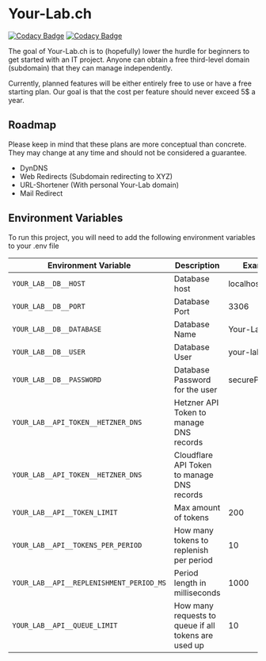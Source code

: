# Your-Lab.ch

[![Codacy Badge](https://api.codacy.com/project/badge/Grade/36d7c8c819c54290b38fe24b3ce3d949)](https://app.codacy.com/gh/Hutch79/Your-Lab?utm_source=github.com&utm_medium=referral&utm_content=Hutch79/Your-Lab&utm_campaign=Badge_Grade)
[![Codacy Badge](https://app.codacy.com/project/badge/Coverage/7873b7d922a348d081afd330d60f21e6)](https://app.codacy.com/gh/Hutch79/Your-Lab/dashboard?utm_source=gh&utm_medium=referral&utm_content=&utm_campaign=Badge_coverage)

The goal of Your-Lab.ch is to (hopefully) lower the hurdle for beginners to get started with an IT project.
Anyone can obtain a free third-level domain (subdomain) that they can manage independently.

Currently, planned features will be either entirely free to use or have a free starting plan. Our goal is that the cost per feature should never exceed 5$ a year.

## Roadmap

Please keep in mind that these plans are more conceptual than concrete.   
They may change at any time and should not be considered a guarantee.  

- DynDNS
- Web Redirects (Subdomain redirecting to XYZ)
- URL-Shortener (With personal Your-Lab domain)
- Mail Redirect

## Environment Variables

To run this project, you will need to add the following environment variables to your .env file

| Environment Variable                     | Description                                          | Example        | Default |
|------------------------------------------|------------------------------------------------------|----------------|---------|
| `YOUR_LAB__DB__HOST`                     | Database host                                        | localhost      | -       |
| `YOUR_LAB__DB__PORT`                     | Database Port                                        | 3306           | 5432    |
| `YOUR_LAB__DB__DATABASE`                 | Database Name                                        | Your-Lab-DB    | -       |
| `YOUR_LAB__DB__USER`                     | Database User                                        | your-lab       | -       |
| `YOUR_LAB__DB__PASSWORD`                 | Database Password for the user                       | securePassword | -       |
| `YOUR_LAB__API_TOKEN__HETZNER_DNS`       | Hetzner API Token to manage DNS records              |                | -       |
| `YOUR_LAB__API_TOKEN__HETZNER_DNS`       | Cloudflare API Token to manage DNS records           |                | -       |
| `YOUR_LAB__API__TOKEN_LIMIT`             | Max amount of tokens                                 | 200            | 100     |
| `YOUR_LAB__API__TOKENS_PER_PERIOD`       | How many tokens to replenish per period              | 10             | 1       |
| `YOUR_LAB__API__REPLENISHMENT_PERIOD_MS` | Period length in milliseconds                        | 1000           | 600     |
| `YOUR_LAB__API__QUEUE_LIMIT`             | How many requests to queue if all tokens are used up | 10             | 0       |
